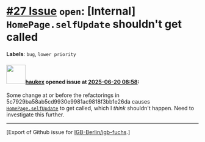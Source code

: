 # [\#27 Issue](https://github.com/IGB-Berlin/igb-fuchs/issues/27) `open`: [Internal] `HomePage.selfUpdate` shouldn't get called
**Labels**: `bug`, `lower priority`


#### <img src="https://avatars.githubusercontent.com/u/4613111?u=708742f53b26cb75f2c7a93ee7a7a53abe18ec48&v=4" width="50">[haukex](https://github.com/haukex) opened issue at [2025-06-20 08:58](https://github.com/IGB-Berlin/igb-fuchs/issues/27):

Some change at or before the refactorings in 5c7929ba58ab5cd9930e9981ac9818f3bb1e26da causes [`HomePage.selfUpdate`](https://github.com/IGB-Berlin/igb-fuchs/blob/f48291113678ccfe4714f12935373919cb45a338/src/editors/home.tsx#L59) to get called, which I *think* shouldn't happen. Need to investigate this further.




-------------------------------------------------------------------------------



[Export of Github issue for [IGB-Berlin/igb-fuchs](https://github.com/IGB-Berlin/igb-fuchs).]
